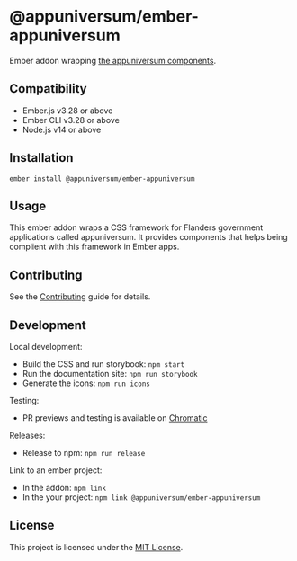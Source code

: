 @appuniversum/ember-appuniversum
==============================================================================

Ember addon wrapping [the appuniversum components](https://appuniversum.github.io/ember-appuniversum/).


Compatibility
------------------------------------------------------------------------------

* Ember.js v3.28 or above
* Ember CLI v3.28 or above
* Node.js v14 or above


Installation
------------------------------------------------------------------------------

```
ember install @appuniversum/ember-appuniversum
```


Usage
------------------------------------------------------------------------------

This ember addon wraps a CSS framework for Flanders government applications called appuniversum. It provides components that helps being complient with this framework in Ember apps.

Contributing
------------------------------------------------------------------------------

See the [Contributing](CONTRIBUTING.md) guide for details.


Development
------------------------------------------------------------------------------

Local development:
- Build the CSS and run storybook: `npm start`
- Run the documentation site: `npm run storybook`
- Generate the icons: `npm run icons`

Testing:
- PR previews and testing is available on [Chromatic](https://www.chromatic.com/build?appId=61e5835e5fbce3003a653ee6)

Releases:
- Release to npm: `npm run release`

Link to an ember project:
- In the addon: `npm link`
- In the your project: `npm link @appuniversum/ember-appuniversum`

License
------------------------------------------------------------------------------

This project is licensed under the [MIT License](LICENSE.md).
